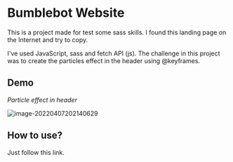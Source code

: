 # Bumblebot Website

This is a project made for test some sass skills. I found this landing page on the Internet  and try to copy.

I've used JavaScript, sass and fetch API (js). The challenge in this project was to create the particles effect in the header using @keyframes.



## Demo

*Particle effect in header*

![image-20220407202140629](C:\Users\Victor\AppData\Roaming\Typora\typora-user-images\image-20220407202140629.png)





## How to use?

Just follow this link.

